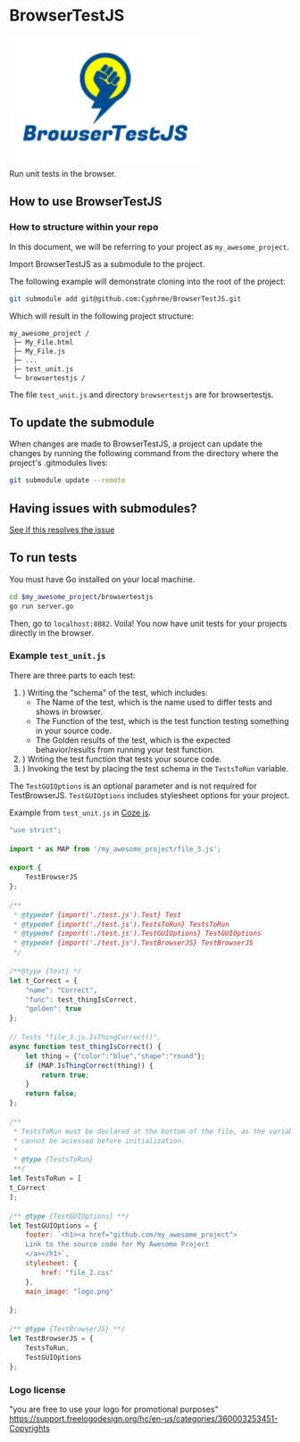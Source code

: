# BrowserTestJS 
![BrowserTestJS](./browsertestjs.png)

Run unit tests in the browser.

## How to use BrowserTestJS

### How to structure within your repo

In this document, we will be referring to your project as `my_awesome_project`.

Import BrowserTestJS as a submodule to the project.

The following example will demonstrate cloning into the root of the project:

``` sh
git submodule add git@github.com:Cyphrme/BrowserTestJS.git
```
Which will result in the following project structure:

```dir
my_awesome_project /
 ├─ My_File.html
 ├─ My_File.js
 ├─ ...
 ├─ test_unit.js
 └─ browsertestjs /
```

The file `test_unit.js` and directory `browsertestjs` are for browsertestjs.

## To update the submodule
When changes are made to BrowserTestJS, a project can update the changes by
running the following command from the directory where the project's .gitmodules
lives:

```sh
git submodule update --remote
```

## Having issues with submodules?
[See if this resolves the issue](https://stackoverflow.com/a/35778105/15147681)

## To run tests
You must have Go installed on your local machine.

```sh
cd $my_awesome_project/browsertestjs
go run server.go
```

Then, go to `localhost:8082`.  Voila! You now have unit tests for your projects directly in the browser.

### Example `test_unit.js`

There are three parts to each test:
1. ) Writing the "schema" of the test, which includes:
    - The Name of the test, which is the name used to differ tests and shows in browser.
    - The Function of the test, which is the test function testing something in your source code.
    - The Golden results of the test, which is the expected behavior/results from running your test function.
2. ) Writing the test function that tests your source code.
3. ) Invoking the test by placing the test schema in the `TestsToRun` variable.

The `TestGUIOptions` is an optional parameter and is not required for
TestBrowserJS. `TestGUIOptions` includes stylesheet options for your project.


Example from `test_unit.js` in [Coze js](https://github.com/Cyphrme/Cozejs).


``` Javascript
"use strict";

import * as MAP from '/my_awesome_project/file_3.js';

export {
	TestBrowserJS
};

/**
 * @typedef {import('./test.js').Test} Test
 * @typedef {import('./test.js').TestsToRun} TestsToRun
 * @typedef {import('./test.js').TestGUIOptions} TestGUIOptions
 * @typedef {import('./test.js').TestBrowserJS} TestBrowserJS
 */

/**@type {Test} */
let t_Correct = {
	"name": "Correct",
	"func": test_thingIsCorrect,
	"golden": true
};

// Tests "file_3.js.IsThingCorrect()".
async function test_thingIsCorrect() {
	let thing = {"color":"blue","shape":"round"};
	if (MAP.IsThingCorrect(thing)) {
		return true;
	}
	return false;
};

/**
 * TestsToRun must be declared at the bottom of the file, as the variables
 * cannot be accessed before initialization.
 *
 * @type {TestsToRun}
 **/
let TestsToRun = [
t_Correct
];

/** @type {TestGUIOptions} **/
let TestGUIOptions = {
	footer: `<h1><a href="github.com/my_awesome_project">
	Link to the source code for My Awesome Project
	</a></h1>`,
	stylesheet: {
		href: "file_2.css"
	},
	main_image: "logo.png"

};

/** @type {TestBrowserJS} **/
let TestBrowserJS = {
	TestsToRun,
	TestGUIOptions
};

```

### Logo license
"you are free to use your logo for promotional purposes"
https://support.freelogodesign.org/hc/en-us/categories/360003253451-Copyrights